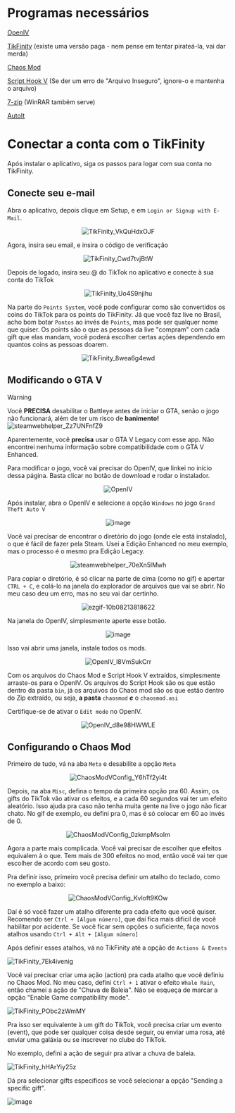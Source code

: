 # Programas necessários

[OpenIV](https://openiv.com/)

[TikFinity](https://tikfinity.zerody.one/app/) (existe uma versão paga - nem pense em tentar pirateá-la, vai dar merda)

[Chaos Mod](https://www.gta5-mods.com/scripts/chaos-mod-v-beta)

[Script Hook V](https://www.dev-c.com/gtav/scripthookv/#:~:text=1.0.3521.0/1.0.814.9-,Download,Download,-For%20developers) (Se der um erro de "Arquivo Inseguro", ignore-o e mantenha o arquivo)

[7-zip](https://www.7-zip.org/#:~:text=Download%207%2DZip%2024.09%20(2024%2D11%2D29)%20for%20Windows%20x64%20(64%2Dbit)%3A) (WinRAR também serve)

[AutoIt](https://www.autoitscript.com/files/autoit3/autoit-v3-setup.zip)

# Conectar a conta com o TikFinity

Após instalar o aplicativo, siga os passos para logar com sua conta no TikFinity.
## Conecte seu e-mail

Abra o aplicativo, depois clique em Setup, e em `Login or Signup with E-Mail`.

<center>

  ![TikFinity_VkQuHdxOJF](https://github.com/user-attachments/assets/e51208ae-2d66-4350-bdce-2efa555efe6f)

</center>

Agora, insira seu email, e insira o código de verificação

<center>

  ![TikFinity_Cwd7tvjBtW](https://github.com/user-attachments/assets/c25a43a5-757f-4748-b824-6013c8ef8333)

</center>

Depois de logado, insira seu @ do TikTok no aplicativo e conecte à sua conta do TikTok

<center>

  ![TikFinity_Uo4S9njihu](https://github.com/user-attachments/assets/af398aa3-2a95-4e9b-9d8d-166396af39e5)

</center>

Na parte do `Points System`, você pode configurar como são convertidos os coins do TikTok para os points do TikFinity.
Já que você faz live no Brasil, acho bom botar `Pontos` ao invés de `Points`, mas pode ser qualquer nome que quiser.
Os points são o que as pessoas da live "compram" com cada gift que elas mandam, você poderá escolher certas ações dependendo
em quantos coins as pessoas doarem.

<center>

  ![TikFinity_8wea6g4ewd](https://github.com/user-attachments/assets/60daf2e1-7936-4852-b4c6-18e8d21f27ec)

</center>

## Modificando o GTA V

> [!WARNING]  
> Você **PRECISA** desabilitar o Battleye antes de iniciar o GTA, senão o jogo não funcionará, além de ter um risco de **banimento!**
> ![steamwebhelper_Zz7UNFnfZ9](https://github.com/user-attachments/assets/6c48c75a-b4d4-485a-ae09-fac8f152a3df)


Aparentemente, você **precisa** usar o GTA V Legacy com esse app. Não encontrei nenhuma informação sobre compatibilidade
com o GTA  V Enhanced.

Para modificar o jogo, você vai precisar do OpenIV, que linkei no início dessa página.
Basta clicar no botão de download e rodar o instalador.

<center>

  ![OpenIV](https://github.com/user-attachments/assets/dd3270f5-3b18-4dfb-9273-9dc81754f260)

</center>

Após instalar, abra o OpenIV e selecione a opção `Windows` no jogo `Grand Theft Auto V`

<center>

  ![image](https://github.com/user-attachments/assets/d552499b-51c4-4d67-a4a2-573dcaa00309)

</center>

Você vai precisar de encontrar o diretório do jogo (onde ele está instalado), o que é fácil de fazer pela Steam.
Usei a Edição Enhanced no meu exemplo, mas o processo é o mesmo pra Edição Legacy.

<center>

  ![steamwebhelper_70eXn5lMwh](https://github.com/user-attachments/assets/42a82d61-3ef6-4fbc-86d9-44f3f4910307)

</center>

Para copiar o diretório, é só clicar na parte de cima (como no gif) e apertar `CTRL + C`, e colá-lo na janela
do explorador de arquivos que vai se abrir. No meu caso deu um erro, mas no seu vai dar certinho.

<center>

  ![ezgif-10b08213818622](https://github.com/user-attachments/assets/b27c9170-d99e-479b-9968-151fc2318577)

</center>

Na janela do OpenIV, simplesmente aperte esse botão.

<center>

  ![image](https://github.com/user-attachments/assets/800f83a3-c002-422b-ab51-920098df54f3)

</center>

Isso vai abrir uma janela, instale todos os mods.

<center>

  ![OpenIV_l8VmSukCrr](https://github.com/user-attachments/assets/3f2f63f9-ff74-420f-839c-642858925245)

</center>

Com os arquivos do Chaos Mod e Script Hook V extraídos, simplesmente arraste-os para o OpenIV.
Os arquivos do Script Hook são os que estão dentro da pasta `bin`, já
os arquivos do Chaos mod são os que estão dentro do Zip extraído, ou seja, __a pasta__ `chaosmod` ***e*** o `chaosmod.asi`

Certifique-se de ativar o `Edit mode` no OpenIV.

<center>

  ![OpenIV_d8e98HWWLE](https://github.com/user-attachments/assets/f75007b2-3f8d-4acf-92ad-d605ed65b506)

</center>

## Configurando o Chaos Mod

Primeiro de tudo, vá na aba `Meta` e desabilite a opção `Meta`

<center>

  ![ChaosModVConfig_Y6hTf2yi4t](https://github.com/user-attachments/assets/1d487f99-1469-468a-a148-354f5f6f002f)

</center>

Depois, na aba `Misc`, defina o tempo da primeira opção pra 60. Assim, os gifts do TikTok vão ativar os efeitos, e a cada 60
segundos vai ter um efeito aleatório. Isso ajuda pra caso não tenha muita gente na live o jogo não ficar chato. No gif de exemplo,
eu defini pra 0, mas é só colocar em 60 ao invés de 0.

<center>

  ![ChaosModVConfig_0zkmpMsoIm](https://github.com/user-attachments/assets/85ed2b14-298e-4db8-b6ea-353c97dbe3e9)

</center>

Agora a parte mais complicada.
Você vai precisar de escolher que efeitos equivalem à o que.
Tem mais de 300 efeitos no mod, então você vai ter que escolher de acordo com seu gosto.

Pra definir isso, primeiro você precisa definir um atalho do teclado, como no exemplo a baixo:

<center>

  ![ChaosModVConfig_Kvloft9KOw](https://github.com/user-attachments/assets/40978350-d755-46ac-b202-d0656da669b1)

</center>

Daí é só você fazer um atalho diferente pra cada efeito que você quiser. Recomendo ser `Ctrl + [Algum número]`, que daí
fica mais difícil de você habilitar por acidente. Se você ficar sem opções o suficiente, faça novos atalhos usando `Ctrl + Alt + [Algum número]`

Após definir esses atalhos, vá no TikFinity até a opção de `Actions & Events`

![TikFinity_7Ek4ivenig](https://github.com/user-attachments/assets/eb619622-521a-4c7e-ba2d-dfa86bdad977)

Você vai precisar criar uma ação (action) pra cada atalho que você definiu no Chaos Mod. No meu caso, defini `Ctrl + 1` ativar o efeito
`Whale Rain`, então chamei a ação de "Chuva de Baleia". Não se esqueça de marcar a opção "Enable Game compatibility mode".

![TikFinity_PObc2zWmMY](https://github.com/user-attachments/assets/c0559de4-684d-4615-bfe7-9f9ddf77a9a4)

Pra isso ser equivalente à um gift do TikTok, você precisa criar um evento (event), que pode ser qualquer coisa desde seguir, ou enviar
uma rosa, até enviar uma galáxia ou se inscrever no clube do TikTok.

No exemplo, defini a ação de seguir pra ativar a chuva de baleia.

![TikFinity_hHArYiy25z](https://github.com/user-attachments/assets/4ad868bb-c72b-49a7-811d-aaa803dccd77)

Dá pra selecionar gifts específicos se você selecionar a opção "Sending a specific gift".

![image](https://github.com/user-attachments/assets/dbcba9e7-4834-48f7-89cf-8fbc3b70ccf7)
